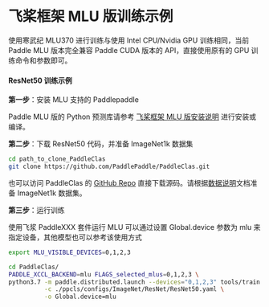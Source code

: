 # 飞桨框架 MLU 版训练示例

使用寒武纪 MLU370 进行训练与使用 Intel CPU/Nvidia GPU 训练相同，当前 Paddle MLU 版本完全兼容 Paddle CUDA 版本的 API，直接使用原有的 GPU 训练命令和参数即可。

#### ResNet50 训练示例

**第一步**：安装 MLU 支持的 Paddlepaddle

Paddle MLU 版的 Python 预测库请参考 [飞桨框架 MLU 版安装说明](./paddle_install_cn.html) 进行安装或编译。


**第二步**：下载 ResNet50 代码，并准备 ImageNet1k 数据集

```bash
cd path_to_clone_PaddleClas
git clone https://github.com/PaddlePaddle/PaddleClas.git
```
也可以访问 PaddleClas 的 [GitHub Repo](https://github.com/PaddlePaddle/PaddleClas) 直接下载源码。请根据[数据说明](https://github.com/PaddlePaddle/PaddleClas/blob/release/2.4/docs/zh_CN/data_preparation/classification_dataset.md)文档准备 ImageNet1k 数据集。

**第三步**：运行训练

使用飞浆 PaddleXXX 套件运行 MLU 可以通过设置 Global.device 参数为 mlu 来指定设备，其他模型也可以参考该使用方式

```bash
export MLU_VISIBLE_DEVICES=0,1,2,3

cd PaddleClas/
PADDLE_XCCL_BACKEND=mlu FLAGS_selected_mlus=0,1,2,3 \
python3.7 -m paddle.distributed.launch --devices="0,1,2,3" tools/train.py \
          -c ./ppcls/configs/ImageNet/ResNet/ResNet50.yaml \
          -o Global.device=mlu
```
